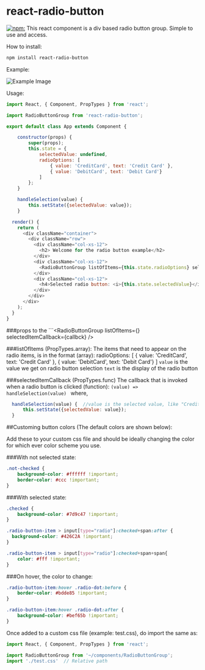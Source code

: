 # react-radio-button
[![npm:](https://img.shields.io/badge/npm-latest-green.svg)](https://www.npmjs.com/packages/react-radio-button)
This react component is a div based radio button group. Simple to use and access.


How to install:
```sh
npm install react-radio-button
```


Example:

![Example Image](https://lh3.googleusercontent.com/-CZHBUmhCH4w/WB3G1Gi_ufI/AAAAAAAAF0Q/-37gi3zBF9kBdCIgqU5RssPhp8wLFJregCJoC/w239-h45-p-rw/example.png?raw=true "Radio Buttons")


Usage:
```javascript
import React, { Component, PropTypes } from 'react';

import RadioButtonGroup from 'react-radio-button';

export default class App extends Component {

	constructor(props) {
		super(props);
		this.state = {
			selectedValue: undefined,
			radioOptions: [
				{ value: 'CreditCard', text: 'Credit Card' },
				{ value: 'DebitCard', text: 'Debit Card'}
			]
		};
	}

	handleSelection(value) {
		this.setState({selectedValue: value});
	}

  render() {
    return (
      <div className="container">
        <div className="row">
          <div className="col-xs-12">
      	    <h2> Welcome for the radio button example</h2>
      	  </div>
      	  <div className="col-xs-12">
      	    <RadioButtonGroup listOfItems={this.state.radioOptions} selectedItemCallback={(value) => this.handleSelection(value)}/>
      	  </div>
      	  <div className="col-xs-12">
      	    <h4>Selected radio button: <i>{this.state.selectedValue}</i></h4>
      	  </div>
      	</div>
      </div>
    );
  }
}
```

###props to the ```<RadioButtonGroup listOfItems={<items>} selectedItemCallback={callbck} />

###listOfItems (PropTypes.array):
  The items that need to appear on the radio items, is in the format (array):
   radioOptions: [
	  { value: 'CreditCard', text: 'Credit Card' },
	  { value: 'DebitCard', text: 'Debit Card'}
   ]
  ```value``` is the value we get on radio button selection
  ```text``` is the display of the radio button

###selectedItemCallback (PropTypes.func)
  The callback that is invoked when a radio button is clicked (function):
  ```(value) => handleSelection(value) ```
  where,
  ```javascript
    handleSelection(value) {  //value is the selected value, like "CreditCard" or "DebitCard"
	    this.setState({selectedValue: value});
    }
  ```

##Customing button colors (The default colors are shown below):

Add these to your custom css file and should be ideally changing the color for which ever color scheme you use.


###With not selected state:

```css
.not-checked {
    background-color: #ffffff !important;
    border-color: #ccc !important;
}
```

###With selected state:

```css
.checked {
    background-color: #7d9c47 !important;
}

.radio-button-item > input[type="radio"]:checked+span:after {
  background-color: #426C2A !important;
}

.radio-button-item > input[type="radio"]:checked+span+span{
    color: #fff !important;
}
```


###On hover, the color to change:

```css
.radio-button-item:hover .radio-dot:before {
    border-color: #bdde85 !important;
}

.radio-button-item:hover .radio-dot:after {
    background-color: #bef65b !important;
}
```

Once added to a custom css file (example: test.css), do import the same as:

```javascript
import React, { Component, PropTypes } from 'react';

import RadioButtonGroup from '~/components/RadioButtonGroup';
import './test.css'  // Relative path
```
